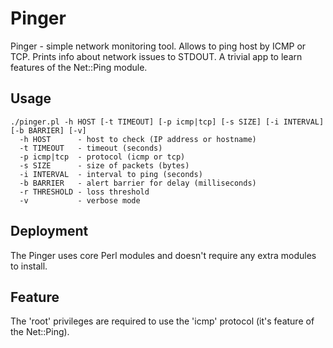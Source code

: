 # Pinger
Pinger - simple network monitoring tool. Allows to ping host by ICMP or TCP.
Prints info about network issues to STDOUT.
A trivial app to learn features of the Net::Ping module.

## Usage
```
./pinger.pl -h HOST [-t TIMEOUT] [-p icmp|tcp] [-s SIZE] [-i INTERVAL] [-b BARRIER] [-v]
  -h HOST      - host to check (IP address or hostname)
  -t TIMEOUT   - timeout (seconds)
  -p icmp|tcp  - protocol (icmp or tcp)
  -s SIZE      - size of packets (bytes)
  -i INTERVAL  - interval to ping (seconds)
  -b BARRIER   - alert barrier for delay (milliseconds)
  -r THRESHOLD - loss threshold
  -v           - verbose mode
```

## Deployment
The Pinger uses core Perl modules and doesn't require any extra modules to install.

## Feature
The 'root' privileges are required to use the 'icmp' protocol (it's feature of the Net::Ping).
